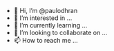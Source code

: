 - 👋 Hi, I’m @paulodhran
- 👀 I’m interested in ...
- 🌱 I’m currently learning ...
- 💞️ I’m looking to collaborate on ...
- 📫 How to reach me ...

<!---
paulodhran/paulodhran is a ✨ special ✨ repository because its `README.md` (this file) appears on your GitHub profile.
You can click the Preview link to take a look at your changes.
--->
